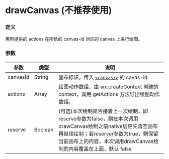 <!-- https://developers.weixin.qq.com/miniprogram/dev/api/canvas/draw-canvas.html -->

drawCanvas (不推荐使用)
==================

### 定义

用所提供的 actions 在所给的 canvas-id 对应的 canvas 上进行绘图。

### 参数

  参数       |  类型      |  说明                                                                                                                                       
-------------|------------|---------------------------------------------------------------------------------------------------------------------------------------------
  canvasId   |  String    |  画布标识，传入 [`<canvas/>`](https://developers.weixin.qq.com/miniprogram/dev/component/canvas.html) 的 cavas-id                           
  actions    |  Array     |  绘图动作数组，由 wx.createContext 创建的 context，调用 getActions 方法导出绘图动作数组。                                                   
  reserve    |  Boolean   |(可选)本次绘制是否接着上一次绘制，即reserve参数为false，则在本次调用drawCanvas绘制之前native层应先清空画布再继续绘制；若reserver参数为true，则保留当前画布上的内容，本次调用drawCanvas绘制的内容覆盖在上面，默认 false
